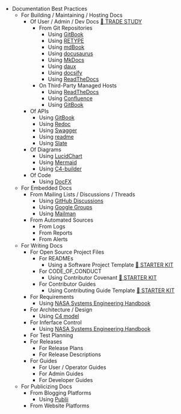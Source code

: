 * Documentation Best Practices
    * For Building / Maintaining / Hosting Docs
      * Of User / Admin / Dev Docs [📖 TRADE STUDY](../trade-studies/trade-study-hostingdocs-user)
        * From Git Repositories
          * Using [GitBook](https://www.gitbook.com)
          * Using [RETYPE](https://retype.com/)
          * Using [mdBook](https://rust-lang.github.io/mdBook/)
          * Using [docusaurus](https://docusaurus.io/)
          * Using [MkDocs](https://www.mkdocs.org/)
          * Using [daux](http://daux.io/index.html)
          * Using [docsify](https://docsify.js.org/#/)
          * Using [ReadTheDocs](https://readthedocs.org)
        * On Third-Party Managed Hosts
          * Using [ReadTheDocs](https://readthedocs.org)
          * Using [Confluence](https://www.atlassian.com/software/confluence)
          * Using [GitBook](https://www.gitbook.com)
      * Of APIs
        * Using [GitBook](https://www.gitbook.com)
        * Using [Redoc](https://github.com/Redocly/redoc)
        * Using [Swagger](https://swagger.io/)
        * Using [readme](https://readme.com/)
        * Using [Slate](https://github.com/slatedocs/slate)
      * Of Diagrams
        * Using [LucidChart](https://www.lucidchart.com/pages/)
        * Using [Mermaid](https://mermaid-js.github.io/)
        * Using [C4-builder](https://adrianvlupu.github.io/C4-Builder/#/)
      * Of Code
        * Using [DocFX](https://dotnet.github.io/docfx/)
    * For Embedded Docs
      * From Mailing Lists / Discussions / Threads
        * Using [GitHub Discussions](https://docs.github.com/en/discussions)
        * Using [Google Groups](https://support.google.com/groups/answer/2464926)
        * Using [Mailman](http://www.list.org)
      * From Automated Sources
        * From Logs
        * From Reports
        * From Alerts
    * For Writing Docs
      * For Open Source Project Files
        * For READMEs
          * Using a Software Project Template [🏁 STARTER KIT](../starter-kits/#software-project-template)
        * For CODE_OF_CONDUCT
          * Using Contributor Covenant [🏁 STARTER KIT](../starter-kits/#contributor-covenant-template)
        * For Contributor Guides
          * Using Contributing Guide Template [🏁 STARTER KIT](../starter-kits/#contributing-guide-template)
      * For Requirements
        * Using [NASA Systems Engineering Handbook](https://www.nasa.gov/seh/appendix-c-how-to-write-a-good-requirement)
      * For Architecture / Design
        * Using [C4 model](https://c4model.com)
      * For Inferface Control
        * Using [NASA Systems Engineering Handbook](https://www.nasa.gov/seh/appendix-l-interface-requirements-document-outline)
      * For Test Planning
      * For Releases
        * For Release Plans
        * For Release Descriptions
      * For Guides
        * For User / Operator Guides
        * For Admin Guides
        * For Developer Guides
    * For Publicizing Docs
      * From Blogging Platforms
        * Using [Publii](https://getpublii.com)
      * From Website Platforms
